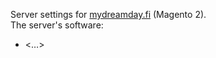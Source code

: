 Server settings for [mydreamday.fi](https://mydreamday.fi) (Magento 2).  
The server's software:
- <…>